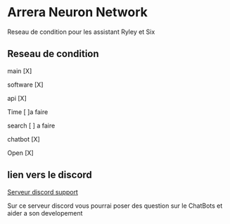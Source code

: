 # Arrera Neuron Network
Reseau de condition pour les assistant Ryley et Six 

## Reseau de condition

main [X]

software [X]

api [X] 

Time [ ]a faire 

search [ ] a faire 

chatbot [X] 

Open [X]

## lien vers le discord 

[Serveur discord support](https://discord.gg/hFxxUtdk8Y)

Sur ce serveur discord vous pourrai poser des question sur le ChatBots et aider a son developement
